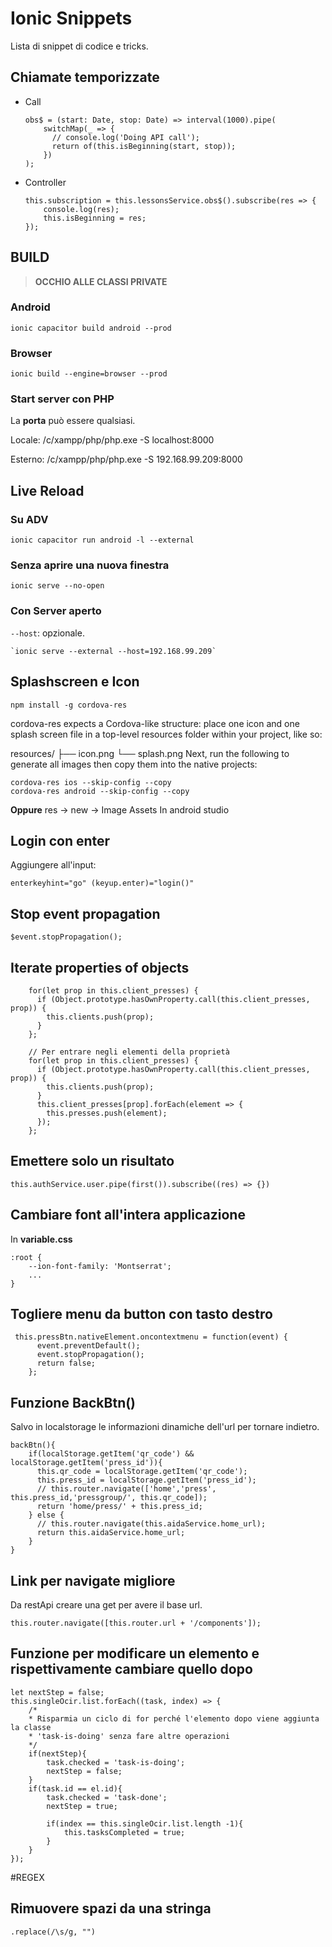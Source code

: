 # Ionic Snippets
Lista di snippet di codice e tricks.

## Chiamate temporizzate
- Call
    ```
   obs$ = (start: Date, stop: Date) => interval(1000).pipe(
   		switchMap(_ => {
   		  // console.log('Doing API call');
   		  return of(this.isBeginning(start, stop));
   	    })
	);
    ```
- Controller

    ```private subscription: Subscription;
    this.subscription = this.lessonsService.obs$().subscribe(res => {
    	console.log(res);
    	this.isBeginning = res;
    });
    ```

## BUILD
> **OCCHIO ALLE CLASSI PRIVATE**

### Android
    ionic capacitor build android --prod

### Browser
    ionic build --engine=browser --prod

### Start server con PHP
La **porta** può essere qualsiasi.

Locale:
    /c/xampp/php/php.exe -S localhost:8000

Esterno:
    /c/xampp/php/php.exe -S 192.168.99.209:8000

## Live Reload
### Su ADV
    ionic capacitor run android -l --external

### Senza aprire una nuova finestra
    ionic serve --no-open

### Con Server aperto
`--host`: opzionale.

    `ionic serve --external --host=192.168.99.209`

## Splashscreen e Icon

    npm install -g cordova-res

cordova-res expects a Cordova-like structure: place one icon and one splash screen file in a top-level resources folder within your project, like so:

resources/
├── icon.png
└── splash.png
Next, run the following to generate all images then copy them into the native projects:

    cordova-res ios --skip-config --copy
    cordova-res android --skip-config --copy


**Oppure**
res -> new -> Image Assets
In android studio

## Login con enter

Aggiungere all'input:

    enterkeyhint="go" (keyup.enter)="login()"

## Stop event propagation

    $event.stopPropagation();

## Iterate properties of objects

		for(let prop in this.client_presses) {
		  if (Object.prototype.hasOwnProperty.call(this.client_presses, prop)) {
			this.clients.push(prop);
		  }
		};
		
		// Per entrare negli elementi della proprietà
		for(let prop in this.client_presses) {
          if (Object.prototype.hasOwnProperty.call(this.client_presses, prop)) {
            this.clients.push(prop);
          }
          this.client_presses[prop].forEach(element => {
            this.presses.push(element);
          });
        };

## Emettere solo un risultato
    this.authService.user.pipe(first()).subscribe((res) => {})

## Cambiare font all'intera applicazione
In **variable.css**

    :root {
     	--ion-font-family: 'Montserrat';
		...
	}

## Togliere menu da button con tasto destro
     this.pressBtn.nativeElement.oncontextmenu = function(event) {
    	  event.preventDefault();
    	  event.stopPropagation();
    	  return false;
    	};
		
## Funzione BackBtn()
Salvo in localstorage le informazioni dinamiche dell'url per tornare indietro.

    backBtn(){
        if(localStorage.getItem('qr_code') && localStorage.getItem('press_id')){
          this.qr_code = localStorage.getItem('qr_code');
          this.press_id = localStorage.getItem('press_id');
          // this.router.navigate(['home','press', this.press_id,'pressgroup/', this.qr_code]);
          return 'home/press/' + this.press_id;
        } else {
          // this.router.navigate(this.aidaService.home_url);
          return this.aidaService.home_url;
        }
    }	


## Link per navigate migliore

Da restApi creare una get per avere il base url.

    this.router.navigate([this.router.url + '/components']);

## Funzione per modificare un elemento e rispettivamente cambiare quello dopo
```
let nextStep = false;
this.singleOcir.list.forEach((task, index) => {
	/*
	* Risparmia un ciclo di for perché l'elemento dopo viene aggiunta la classe
	* 'task-is-doing' senza fare altre operazioni
	*/
	if(nextStep){
		task.checked = 'task-is-doing';
		nextStep = false;
	}
	if(task.id == el.id){
		task.checked = 'task-done';
		nextStep = true;

		if(index == this.singleOcir.list.length -1){
			this.tasksCompleted = true;
		}
	}
});
```
#REGEX

## Rimuovere spazi da una stringa
    .replace(/\s/g, "")
